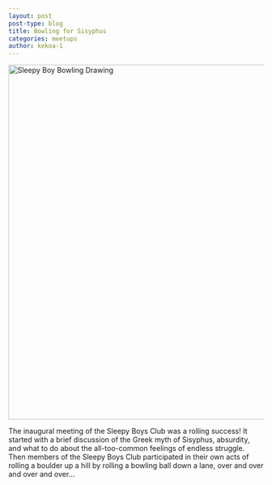 ```yaml
---
layout: post
post-type: blog
title: Bowling for Sisyphus
categories: meetups
author: kekoa-1
---
```


<img src="https://drive.google.com/uc?export=view&id=14OkscgAtsOAhMyYTOb3xKXuQ58b3Wa0i" alt="Sleepy Boy Bowling Drawing" width="700"/>

The inaugural meeting of the Sleepy Boys Club was a rolling success! It started with a brief discussion of the Greek myth of Sisyphus, absurdity, and what to do about the all-too-common feelings of endless struggle. Then members of the Sleepy Boys Club participated in their own acts of rolling a boulder up a hill by rolling a bowling ball down a lane, over and over and over and over…
